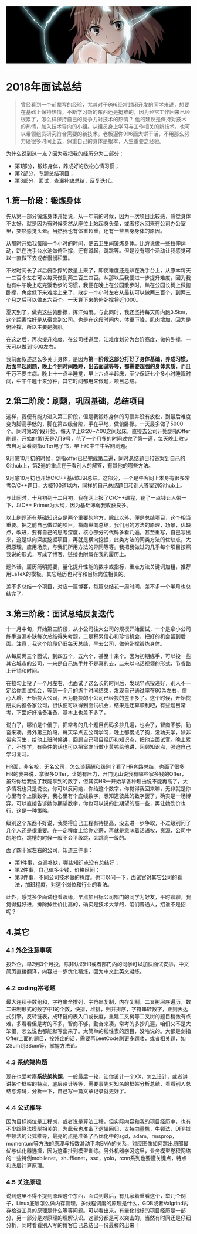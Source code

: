 [![header](../../../assets/header17.jpg)](https://yuenshome.github.io)

# 2018年面试总结

> 曾经看到一个前辈写的经验，尤其对于996经常封闭开发的同学来说，想要在基础上保持热情，不断学习新的东西还是挺难的，因为经常工作回来已经很累了，怎么样保持自己的竞争力对技术的热情？ 他的建议是保持对技术的热情，加入技术导向的小组。从组员身上学习与工作相关的新技术，也可以带领组员研究符合需要的新技术。老板逼你996画大饼干活，不用那么努力砸很多时间上去，保重自己的身体是根本，人生重要之经验。

为什么说到这一点？因为我把我的经历分为三部分：
- 第1部分，锻炼身体，养成好的放松心情习惯；
- 第2部分，专题总结项目；
- 第3部分，面试，查漏补缺总结，反复迭代。

## 1.第一阶段：锻炼身体

先从第一部分锻炼身体开始说，从一年前的时候，因为一次项目比较感，感觉身体不太好，就是因为有时候突然从座位上站起身头晕，或者接水回来在公司办公室里，突然感觉头晕。当然我也有体重超重，还有一些自身身体的原因。

从那时开始我每隔一个小时的时间，便去卫生间锻炼身体。比方说做一些拉伸运动，趴在洗手台水池做俯卧撑，还有蹲起，跳跳等。但是没有哪个活动让我感觉可以一直做下去或者慢慢积累。

不过时间长了以后俯卧撑的数量上来了，即使难度还是趴在洗手台上，从原本每天一二百个左右可以每天做到两三百三四百。从那以后我便进一步提升难度，因为我也有中午晚上吃完饭散步的习惯，我便在晚上在公园散步时，趴在公园长椅上做俯卧撑，角度低下来难度上来了，散步一个小时左右从最初可以做两三百个，到两三个月之后可以做五六百个。一天算下来的俯卧撑将近1000。

夏天到了，做完这些俯卧撑，挥汗如雨。与此同时，我还坚持每天周内跑3.5km，这个距离恰好是从宿舍到公司。也是在这段时间内，体重下降，肌肉增加，因为是俯卧撑，所以主要是胸肌。

在这之后，再次提升难度，在公司楼道里，江难度划分为台阶高度，做俯卧撑，一天可以做到1500左右。

我前面叙述这么多关于身体，是因为**第一阶段这部分打好了身体基础，养成习惯，后面早起刷题，晚上个别时间晚睡，出去面试等等，都需要超强的身体素质**，而且千万不要生病。晚上十一点半睡觉，早上六点半起床，至少保证七个多小时睡眠时间，中午午睡十来分钟，其它时间都用来做题，项目总结。

## 2.第二阶段：刷题，巩固基础，总结项目

这样，我便有能力进入第二阶段，但是我锻炼身体的习惯并没有放松，到最后难度变为脚高手低的，脚在第四级台阶，手在平地，做俯卧撑。一天最多做了5000个。同时第2阶段开始，每天早上6:20~7:00之间起床，直接去公司开始剑指Offer刷题，开始的第1天是7月9号，花了一个月多的时间过完了第一遍，每天晚上散步去自习室看剑指offer电子书，早上和中午牛客网刷题。

9月底10月初的时候，剑指offer已经完成第二遍，同时总结题目和答案到自己的Github上，第2遍的重点在于看别人的解答，有其他的哪些方法。

9月底10月初也开始C/C++基础知识总结。这部分，一个是牛客网上本身有很多常考C/C++题目，大概100道以内，同样的自己总结题目和别人答案到Github上。

与此同时，十月初到十二月初，我在网上报了C/C++课程，花了一点钱让人带一下，以C++ Primer为大纲，因为基础薄弱我收获良多。

以上刷题还有基础知识点是两个重要的地方，除此以外，便是总结项目，这个相当重要。把之前自己做过的项目，横向纵向总结，我们用的方法的原理，场景，优缺点，改进，要有自己的思考深度，核心部分的代码多看几遍，甚至重写，自己写出来，这是纵向深度挖掘项目，再就是横向挖掘，此类方法的同类方法的优缺点，大概原理，应用场景，与我们所用方法的异同等等。我把我做过的几乎每个项目按照我说的形式，写成了博客，链接也附属在我的履历上。

题外话，履历简明扼要，量化提升性能的数字或指标，重点方法关键词加粗，推荐用LaTeX的模板。其它经历也只写和目标岗位相关的。

差不多总结一个项目，对应一篇博客，每篇总结花一周时间，差不多一个半月也总结完了。

## 3.第三阶段：面试总结反复迭代

十一月中旬，开始第三阶段，从小公司往大公司的规模开始面试，一个是拿小公司练手查漏补缺每次总结得失考题，二是积累信心和珍惜机会，把好的机会留到后面。注意，我这个阶段仍旧每天总结，早去公司，做俯卧撑锻炼身体。

从每周两三个面试，到四五个，五六个，甚至十来个。因为初期练手，可以投一些其它城市的公司，一来是自己练手并不是真的去，二来以电话视频的形式，节省路上开销和时间。

在拉勾上投了一个月左右，也面试了这么长的时间后，发现早点投递好，别人不一定给你面试机会，等到一个月的练手时间结束，发现自己通过率在80%左右，信心大增。开始投大公司，因为能投的小公司已经投的差不多了。这个时候，开始找朋友内推各家公司，很快便可以得到面试机会，结果是还算顺利吧，有些题目常考，下面好好准备准备，基本上也差不多了。

说白了，哪怕是个傻子，把常考的几个题目代码多抄几遍，也会了，智商不够，勤奋来凑。另外第三阶段，每天早点去公司学习，晚上都累成了狗，没功夫学，除非带实习生，给他上班时候讲，回顾自己项目经历和知识点，把他当面试官。晚上累了，不想学，有条件的话也可以把室友当做小黄鸭给他讲，回顾知识点，强迫自己学习复习。

HR面，非名校，无名公司，怎么谈薪酬和级别？看了HR套路总结，也面了很多HR的我来说，拿很多Offer，让她有压力，开门见山说我有哪些家多钱的Offer，虽然你给我说了我能拿到的数字，但其实HR一开始拿各种理由说不能再高了，大多情况也只是说说，你可以反问她，你给这个数字，你觉得我回来嘛，无非就是你心里有个上限数字，我心里有个底线数字，想知道彼此的数字罢了，确实是一场博弈。可以直接告诉她你期望数字，你也可以说的比期望的高一些，再让她砍价也行，这是一种策略。

级别这个东西不好说，我觉得自己工程有待提高，没去进一步争取，不过级别问了几个人还是很重要。在一定程度上给你定薪，再就是意味着话语权，资源，公司中的地位，跳槽的时候一般不会平级跳，会跳高一级的。

面了四十家左右的公司，知道三件事：  

- 第1件事，查漏补缺，哪些知识点没有总结好；
- 第2件事，自己值多少钱，价格区间；
- 第3件事，不同公司技术做的程度。也可以问一下，面试官对其它公司的看法，加班程度，对这个岗位和行业的看法。

此外，感觉多少面试也看眼缘，早点加目标公司部门的同学为好友，平时聊聊，我觉得挺好进，排除掉性价比高的，确实是技术大拿的，咱们普通人，招谁不是招呢？

## 4.其它

### 4.1 外企注意事项
投外企，早2到3个月投，除非认识HR或者部门内的同学可以加快面试安排，中文简历直接翻译，内容进一步优化精炼，因为中文比英文凝练。

### 4.2 coding常考题

最大连续子数组和，字符串全排列，字符串复制，内存复制，二叉树层序遍历，数二进制形式的数字中1的个数，快排，堆排，归并排序，字符串转数字，正则表达式引擎，反转链表，成环链的表入口或长度，重建二叉树等二叉树的题目稍微有点难，多看看但是考的不多，智商不够，勤奋来凑，常考的多抄几遍，咱们又不是大笨蛋，怎么说也都能默写出来了。太简单的线性表的题目，没啥说的。大都是剑指Offer上面的题目，投外企的话，需要再LeetCode刷更多题喽，或者相关题，如2Sum到3Sum等，掌握方法论。

### 4.3 系统架构题

现在也爱考察**系统架构题**，一般最后一轮，让你设计一个XX，怎么设计，或者讲讲某个框架的特点，底层设计等等，需要事先对知名的框架分析总结，看看别人总结与源码，分析一下，自己写一篇文章记录就更好了。

### 4.4 公式推导

因为目标岗位是工程岗，或者说是算法工程，但实际内容和我的项目经历中，也有不少跟算法模型相关的，为此我也准备了逻辑回归，支持向量机，牛顿法，DFP拟牛顿法的公式推导，最亮的点是准备了凸优化中的sgd，adam，rmsprop，momentum等方法的原理与指数滑动平均EMA的关系，对应图像如何跳出局部最优与优化器选择，因为这牵扯到模型训练。另外机器学习这里，业务模型卷积网络的一些特例mobilenet，shufflenet，ssd，yolo，rcnn系列也要懂关键点，特点和底层计算原理。

### 4.5 关注原理

说到这里不得不提到原理这个东西，面试到最后，有几家着重看这个，举几个例子，Linux底层怎么做内存管理，多线程调度的原理是什么，GDB或者Valgrind内存检查工具的原理是什么等等问题。可以看出来，有量化指标的项目经历是一部分，另一部分是对原理的理解认识。这部分都是可以突击的，当然有时间还是仔细分析，同时看看别人写的博客自己总结出一份最棒的出来！
